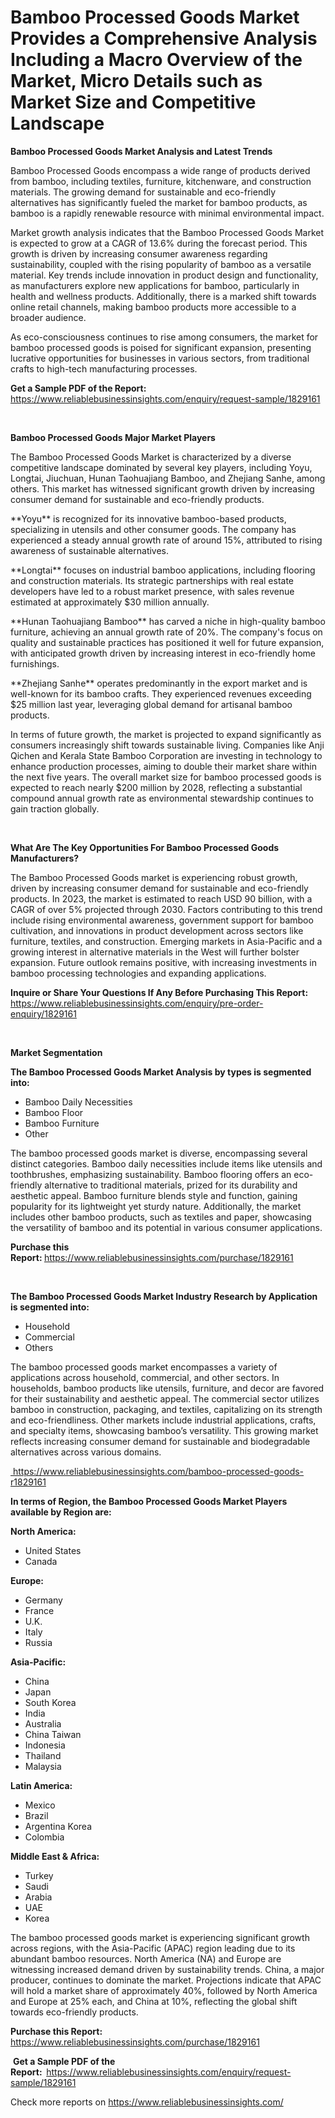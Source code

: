 <p><h1>Bamboo Processed Goods Market Provides a Comprehensive Analysis Including a Macro Overview of the Market, Micro Details such as Market Size and Competitive Landscape</h1></p><p><strong>Bamboo Processed Goods Market Analysis and Latest Trends</strong></p>
<p><p>Bamboo Processed Goods encompass a wide range of products derived from bamboo, including textiles, furniture, kitchenware, and construction materials. The growing demand for sustainable and eco-friendly alternatives has significantly fueled the market for bamboo products, as bamboo is a rapidly renewable resource with minimal environmental impact. </p><p>Market growth analysis indicates that the Bamboo Processed Goods Market is expected to grow at a CAGR of 13.6% during the forecast period. This growth is driven by increasing consumer awareness regarding sustainability, coupled with the rising popularity of bamboo as a versatile material. Key trends include innovation in product design and functionality, as manufacturers explore new applications for bamboo, particularly in health and wellness products. Additionally, there is a marked shift towards online retail channels, making bamboo products more accessible to a broader audience. </p><p>As eco-consciousness continues to rise among consumers, the market for bamboo processed goods is poised for significant expansion, presenting lucrative opportunities for businesses in various sectors, from traditional crafts to high-tech manufacturing processes.</p></p>
<p><strong>Get a Sample PDF of the Report:&nbsp;</strong> <a href="https://www.reliablebusinessinsights.com/enquiry/request-sample/1829161?utm_campaign=1873&utm_medium=2&utm_source=Github&utm_content=ia&utm_term=30122024&utm_id=bamboo-processed-goods">https://www.reliablebusinessinsights.com/enquiry/request-sample/1829161</a></p>
<p>&nbsp;</p>
<p><strong>Bamboo Processed Goods Major Market Players</strong></p>
<p><p>The Bamboo Processed Goods Market is characterized by a diverse competitive landscape dominated by several key players, including Yoyu, Longtai, Jiuchuan, Hunan Taohuajiang Bamboo, and Zhejiang Sanhe, among others. This market has witnessed significant growth driven by increasing consumer demand for sustainable and eco-friendly products.</p><p>**Yoyu** is recognized for its innovative bamboo-based products, specializing in utensils and other consumer goods. The company has experienced a steady annual growth rate of around 15%, attributed to rising awareness of sustainable alternatives.</p><p>**Longtai** focuses on industrial bamboo applications, including flooring and construction materials. Its strategic partnerships with real estate developers have led to a robust market presence, with sales revenue estimated at approximately $30 million annually.</p><p>**Hunan Taohuajiang Bamboo** has carved a niche in high-quality bamboo furniture, achieving an annual growth rate of 20%. The company's focus on quality and sustainable practices has positioned it well for future expansion, with anticipated growth driven by increasing interest in eco-friendly home furnishings.</p><p>**Zhejiang Sanhe** operates predominantly in the export market and is well-known for its bamboo crafts. They experienced revenues exceeding $25 million last year, leveraging global demand for artisanal bamboo products.</p><p>In terms of future growth, the market is projected to expand significantly as consumers increasingly shift towards sustainable living. Companies like Anji Qichen and Kerala State Bamboo Corporation are investing in technology to enhance production processes, aiming to double their market share within the next five years. The overall market size for bamboo processed goods is expected to reach nearly $200 million by 2028, reflecting a substantial compound annual growth rate as environmental stewardship continues to gain traction globally.</p></p>
<p>&nbsp;</p>
<p><strong>What Are The Key Opportunities For Bamboo Processed Goods Manufacturers?</strong></p>
<p><p>The Bamboo Processed Goods market is experiencing robust growth, driven by increasing consumer demand for sustainable and eco-friendly products. In 2023, the market is estimated to reach USD 90 billion, with a CAGR of over 5% projected through 2030. Factors contributing to this trend include rising environmental awareness, government support for bamboo cultivation, and innovations in product development across sectors like furniture, textiles, and construction. Emerging markets in Asia-Pacific and a growing interest in alternative materials in the West will further bolster expansion. Future outlook remains positive, with increasing investments in bamboo processing technologies and expanding applications.</p></p>
<p><strong>Inquire or Share Your Questions If Any Before Purchasing This Report:</strong> <a href="https://www.reliablebusinessinsights.com/enquiry/pre-order-enquiry/1829161?utm_campaign=1873&utm_medium=2&utm_source=Github&utm_content=ia&utm_term=30122024&utm_id=bamboo-processed-goods">https://www.reliablebusinessinsights.com/enquiry/pre-order-enquiry/1829161</a></p>
<p>&nbsp;</p>
<p><strong>Market Segmentation</strong></p>
<p><strong>The Bamboo Processed Goods Market Analysis by types is segmented into:</strong></p>
<p><ul><li>Bamboo Daily Necessities</li><li>Bamboo Floor</li><li>Bamboo Furniture</li><li>Other</li></ul></p>
<p><p>The bamboo processed goods market is diverse, encompassing several distinct categories. Bamboo daily necessities include items like utensils and toothbrushes, emphasizing sustainability. Bamboo flooring offers an eco-friendly alternative to traditional materials, prized for its durability and aesthetic appeal. Bamboo furniture blends style and function, gaining popularity for its lightweight yet sturdy nature. Additionally, the market includes other bamboo products, such as textiles and paper, showcasing the versatility of bamboo and its potential in various consumer applications.</p></p>
<p><strong>Purchase this Report:&nbsp;</strong><a href="https://www.reliablebusinessinsights.com/purchase/1829161?utm_campaign=1873&utm_medium=2&utm_source=Github&utm_content=ia&utm_term=30122024&utm_id=bamboo-processed-goods">https://www.reliablebusinessinsights.com/purchase/1829161</a></p>
<p>&nbsp;</p>
<p><strong>The Bamboo Processed Goods Market Industry Research by Application is segmented into:</strong></p>
<p><ul><li>Household</li><li>Commercial</li><li>Others</li></ul></p>
<p><p>The bamboo processed goods market encompasses a variety of applications across household, commercial, and other sectors. In households, bamboo products like utensils, furniture, and decor are favored for their sustainability and aesthetic appeal. The commercial sector utilizes bamboo in construction, packaging, and textiles, capitalizing on its strength and eco-friendliness. Other markets include industrial applications, crafts, and specialty items, showcasing bamboo’s versatility. This growing market reflects increasing consumer demand for sustainable and biodegradable alternatives across various domains.</p></p>
<p><a href="https://www.reliablebusinessinsights.com/bamboo-processed-goods-r1829161?utm_campaign=1873&utm_medium=2&utm_source=Github&utm_content=ia&utm_term=30122024&utm_id=bamboo-processed-goods">&nbsp;https://www.reliablebusinessinsights.com/bamboo-processed-goods-r1829161</a></p>
<p><strong>In terms of Region, the Bamboo Processed Goods Market Players available by Region are:</strong></p>
<p>
    <p> <strong> North America: </strong>
        <ul>
            <li>United States</li>
            <li>Canada</li>
        </ul>
        </p> 
    <p> <strong> Europe: </strong>
        <ul>
            <li>Germany</li>
            <li>France</li>
            <li>U.K.</li>
            <li>Italy</li>
            <li>Russia</li>
        </ul>
        </p> 
    <p> <strong> Asia-Pacific: </strong>
        <ul>
            <li>China</li>
            <li>Japan</li>
            <li>South Korea</li>
            <li>India</li>
            <li>Australia</li>
            <li>China Taiwan</li>
            <li>Indonesia</li>
            <li>Thailand</li>
            <li>Malaysia</li>
        </ul>
        </p> 
    <p> <strong> Latin America: </strong>
        <ul>
            <li>Mexico</li>
            <li>Brazil</li>
            <li>Argentina Korea</li>
            <li>Colombia</li>
        </ul>
        </p> 
    <p> <strong> Middle East & Africa: </strong>
        <ul>
            <li>Turkey</li>
            <li>Saudi</li>
            <li>Arabia</li>
            <li>UAE</li>
            <li>Korea</li>
        </ul>
    </p>
    </p>
<p><p>The bamboo processed goods market is experiencing significant growth across regions, with the Asia-Pacific (APAC) region leading due to its abundant bamboo resources. North America (NA) and Europe are witnessing increased demand driven by sustainability trends. China, a major producer, continues to dominate the market. Projections indicate that APAC will hold a market share of approximately 40%, followed by North America and Europe at 25% each, and China at 10%, reflecting the global shift towards eco-friendly products.</p></p>
<p><strong>Purchase this Report: </strong><a href="https://www.reliablebusinessinsights.com/purchase/1829161?utm_campaign=1873&utm_medium=2&utm_source=Github&utm_content=ia&utm_term=30122024&utm_id=bamboo-processed-goods">https://www.reliablebusinessinsights.com/purchase/1829161</a></p>
<p>&nbsp;<strong>Get a Sample PDF of the Report:&nbsp;&nbsp;</strong><a href="https://www.reliablebusinessinsights.com/enquiry/request-sample/1829161?utm_campaign=1873&utm_medium=2&utm_source=Github&utm_content=ia&utm_term=30122024&utm_id=bamboo-processed-goods">https://www.reliablebusinessinsights.com/enquiry/request-sample/1829161</a></p>
<p><strong></strong></p>
<p>Check more reports on <a href="https://www.reliablebusinessinsights.com/?utm_campaign=1873&utm_medium=2&utm_source=Github&utm_content=ia&utm_term=30122024&utm_id=bamboo-processed-goods">https://www.reliablebusinessinsights.com/</a></p>